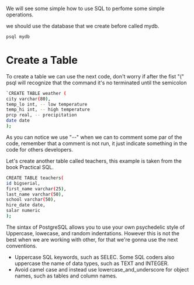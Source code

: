 We will see some simple how to use SQL to perfome some simple operations.

we should use the database that we create before called mydb.

  
```sh
psql mydb
```

# Create a Table

To create a table we can use the next code, don't worry if after the fist "(" psql will recognize that the command it's no terminated until the semicolon

```sh
`CREATE TABLE weather (
city varchar(80),
temp_lo int, -- low temperature
temp_hi int, -- high temperature
prcp real, -- precipitation
date date
);
```

As you can notice we use "--" when we can to comment some par of the code, remember that a comment is not run, it just indicate something in the code for others developers.

Let's create another table called teachers, this example is taken from the book Practical SQL.

```sh
CREATE TABLE teachers(
id bigserial,
first_name varchar(25),
last_name varchar(50),
school varchar(50),
hire_date date,
salar numeric
);
```

The sintax of PostgreSQL allows you to use your own psychedelic style of Uppercase, lowecase, and random indentations.
However this is not the best when we are working with other, for that we're gonna use the next conventions.

- Uppercase SQL keywords, such as SELEC. Some SQL coders also uppercase the name of data types, such as TEXT and INTEGER.
- Avoid camel case and instead use lowercase_and_underscore for object names, such as tables and column names.
